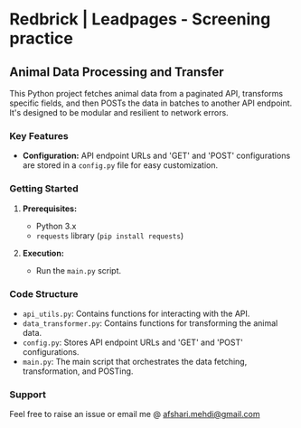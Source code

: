 # Redbrick | Leadpages - Screening practice

## Animal Data Processing and Transfer

This Python project fetches animal data from a paginated API, transforms specific fields, and then POSTs the data in batches to another API endpoint. It's designed to be modular and resilient to network errors.

### Key Features

*   **Configuration:** API endpoint URLs and 'GET' and 'POST' configurations are stored in a `config.py` file for easy customization.

### Getting Started

1.  **Prerequisites:**
    *   Python 3.x
    *   `requests` library (`pip install requests`)

1.  **Execution:**
    *   Run the `main.py` script.

### Code Structure

*   `api_utils.py`: Contains functions for interacting with the API.
*   `data_transformer.py`: Contains functions for transforming the animal data.
*   `config.py`: Stores API endpoint URLs and 'GET' and 'POST' configurations.
*   `main.py`: The main script that orchestrates the data fetching, transformation, and POSTing.

### Support

Feel free to raise an issue or email me @ afshari.mehdi@gmail.com
